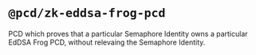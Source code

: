 # `@pcd/zk-eddsa-frog-pcd`

PCD which proves that a particular Semaphore Identity owns a particular EdDSA Frog PCD,
without relevaing the Semaphore Identity.